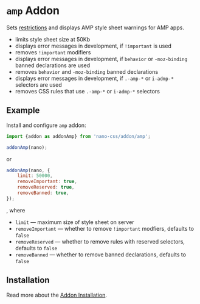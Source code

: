 # `amp` Addon

Sets [restrictions](https://www.ampproject.org/docs/design/responsive/style_pages) and displays AMP style sheet
warnings for AMP apps.

- limits style sheet size at 50Kb
- displays error messages in development, if `!important` is used
- removes `!important` modifiers
- displays error messages in development, if `behavior` or `-moz-binding` banned declarations are used
- removes `behavior` and `-moz-binding` banned declarations
- displays error messages in development, if `.-amp-*` or `i-admp-*` selectors are used
- removes CSS rules that use `.-amp-*` or `i-admp-*` selectors


## Example

Install and configure `amp` addon:

```js
import {addon as addonAmp} from 'nano-css/addon/amp';

addonAmp(nano);
```

or

```js
addonAmp(nano, {
    limit: 50000,
    removeImportant: true,
    removeReserved: true,
    removeBanned: true,
});
```

, where

- `limit` &mdash; maximum size of style sheet on server
- `removeImportant` &mdash; whether to remove `!important` modfiers, defaults to `false`
- `removeReserved` &mdash; whether to remove rules with reserved selectors, defaults to `false`
- `removeBanned` &mdash; whether to remove banned declarations, defaults to `false`


## Installation

Read more about the [Addon Installation](./Addons.md#addon-installation).
